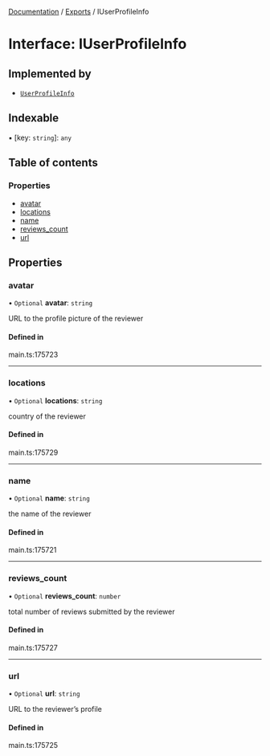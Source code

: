 [Documentation](../README.md) / [Exports](../modules.md) / IUserProfileInfo

# Interface: IUserProfileInfo

## Implemented by

- [`UserProfileInfo`](../classes/UserProfileInfo.md)

## Indexable

▪ [key: `string`]: `any`

## Table of contents

### Properties

- [avatar](IUserProfileInfo.md#avatar)
- [locations](IUserProfileInfo.md#locations)
- [name](IUserProfileInfo.md#name)
- [reviews\_count](IUserProfileInfo.md#reviews_count)
- [url](IUserProfileInfo.md#url)

## Properties

### avatar

• `Optional` **avatar**: `string`

URL to the profile picture of the reviewer

#### Defined in

main.ts:175723

___

### locations

• `Optional` **locations**: `string`

country of the reviewer

#### Defined in

main.ts:175729

___

### name

• `Optional` **name**: `string`

the name of the reviewer

#### Defined in

main.ts:175721

___

### reviews\_count

• `Optional` **reviews\_count**: `number`

total number of reviews submitted by the reviewer

#### Defined in

main.ts:175727

___

### url

• `Optional` **url**: `string`

URL to the reviewer’s profile

#### Defined in

main.ts:175725
